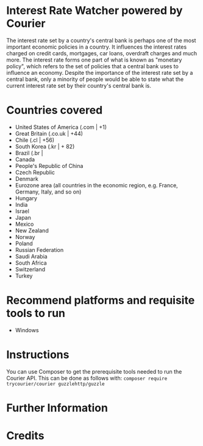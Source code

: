 # Interest Rate Watcher powered by Courier
The interest rate set by a country's central bank is perhaps one of the most important economic policies in a country. It influences the interest rates charged on credit cards, mortgages, car loans, overdraft charges and much more. The interest rate forms one part of what is known as "monetary policy", which refers to the set of policies that a central bank uses to influence an economy. Despite the importance of the interest rate set by a central bank, only a minority of people would be able to state what the current interest rate set by their country's central bank is. 

# Countries covered
* United States of America (.com | +1)
* Great Britain (.co.uk | +44)
* Chile (.cl | +56)
* South Korea (.kr | + 82)
* Brazil (.br | 
* Canada
* People's Republic of China
* Czech Republic
* Denmark
* Eurozone area (all countries in the economic region, e.g. France, Germany, Italy, and so on)
* Hungary
* India
* Israel
* Japan
* Mexico
* New Zealand
* Norway
* Poland
* Russian Federation
* Saudi Arabia
* South Africa
* Switzerland
* Turkey

# Recommend platforms and requisite tools to run
* Windows

# Instructions
You can use Composer to get the prerequisite tools needed to run the Courier API. This can be done as follows with:
` composer require trycourier/courier guzzlehttp/guzzle `

# Further Information


# Credits
